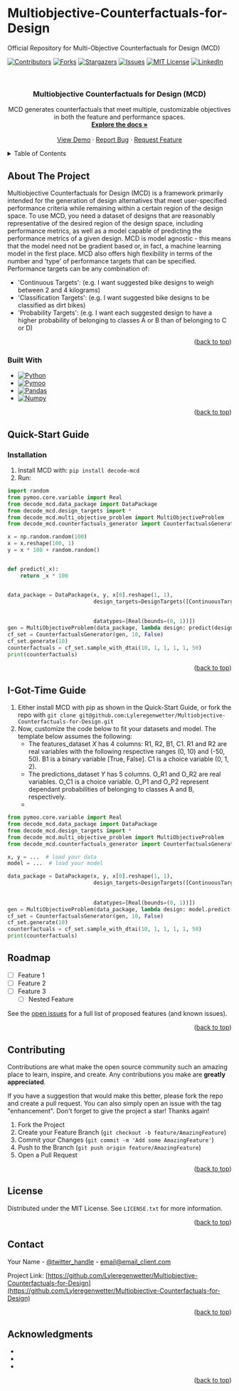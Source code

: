 # Multiobjective-Counterfactuals-for-Design

Official Repository for Multi-Objective Counterfactuals for Design (MCD)

[![Contributors][contributors-shield]][contributors-url]
[![Forks][forks-shield]][forks-url]
[![Stargazers][stars-shield]][stars-url]
[![Issues][issues-shield]][issues-url]
[![MIT License][license-shield]][license-url]
[![LinkedIn][linkedin-shield]][linkedin-url]



<!-- PROJECT LOGO -->
<br />
<div align="center">

[//]: # (  <a href="https://github.com/Lyleregenwetter/Multiobjective-Counterfactuals-for-Design">)

[//]: # (    <img src="images/logo.png" alt="Logo" width="80" height="80">)

[//]: # (  </a>)

<h3 align="center">Multiobjective Counterfactuals for Design (MCD)</h3>

  <p align="center">
    MCD generates counterfactuals that meet multiple, customizable objectives in both the feature and performance spaces.  
    <br />
    <a href="https://github.com/Lyleregenwetter/Multiobjective-Counterfactuals-for-Design"><strong>Explore the docs »</strong></a>
    <br />
    <br />
    <a href="https://github.com/Lyleregenwetter/Multiobjective-Counterfactuals-for-Design">View Demo</a>
    ·
    <a href="https://github.com/Lyleregenwetter/Multiobjective-Counterfactuals-for-Design/issues">Report Bug</a>
    ·
    <a href="https://github.com/Lyleregenwetter/Multiobjective-Counterfactuals-for-Design/issues">Request Feature</a>
  </p>
</div>



<!-- TABLE OF CONTENTS -->
<details>
  <summary>Table of Contents</summary>
  <ol>
    <li>
      <a href="#about-the-project">About The Project</a>
      <ul>
        <li><a href="#built-with">Built With</a></li>
      </ul>
    </li>
    <li>
      <a href="#getting-started">Quick-Start Guide</a>
      <ul>
        <li><a href="#prerequisites">Prerequisites</a></li>
        <li><a href="#installation">Installation</a></li>
      </ul>
    </li>
    <li><a href="#usage">Quick-Start Guide</a></li>
    <li><a href="#roadmap">Roadmap</a></li>
    <li><a href="#contributing">Contributing</a></li>
    <li><a href="#license">License</a></li>
    <li><a href="#contact">Contact</a></li>
    <li><a href="#acknowledgments">Acknowledgments</a></li>
  </ol>
</details>



<!-- ABOUT THE PROJECT -->

## About The Project

Multiobjective Counterfactuals for Design (MCD) is a framework primarily intended for the generation of design
alternatives that meet user-specified
performance criteria while remaining within a certain region of the design space. To use MCD, you need a dataset of
designs that are reasonably representative of the desired region of the design space, including performance metrics,
as well as a model capable of predicting the performance metrics of a given design. MCD is model agnostic - this means
that the model need not be gradient based or,
in fact, a machine learning model in the first place. MCD also offers high flexibility in terms of the number and 'type'
of performance targets that can be specified.
Performance targets can be any combination of:

* 'Continuous Targets': (e.g. I want suggested bike designs to weigh between 2 and 4 kilograms)
* 'Classification Targets': (e.g. I want suggested bike designs to be classified as dirt bikes)
* 'Probability Targets': (e.g. I want each suggested design to have a higher probability of
  belonging to classes A or B than of
  belonging to C or D)

[//]: # ([![Product Name Screen Shot][product-screenshot]]&#40;https://example.com&#41;)

[//]: # ()

[//]: # (Here's a blank template to get started: To avoid retyping too much info. Do a search and replace with your text editor)

[//]: # (for the)

[//]: # (following: `github_username`, `repo_name`, `twitter_handle`, `linkedin_username`, `email_client`, `email`, `project_title`, `project_description`)

<p align="right">(<a href="#readme-top">back to top</a>)</p>

### Built With

* [![Python][python-badge-url]][python-url]
* [![Pymoo][pymoo-badge-url]][pymoo-url]
* [![Pandas][pandas-badge-url]][pandas-url]
* [![Numpy][numpy-badge-url]][numpy-url]

<p align="right">(<a href="#readme-top">back to top</a>)</p>



<!-- GETTING STARTED -->

## Quick-Start Guide

### Installation

1. Install MCD with:
   ```pip install decode-mcd```
2. Run:

```python
import random
from pymoo.core.variable import Real
from decode_mcd.data_package import DataPackage
from decode_mcd.design_targets import *
from decode_mcd.multi_objective_problem import MultiObjectiveProblem
from decode_mcd.counterfactuals_generator import CounterfactualsGenerator

x = np.random.random(100)
x = x.reshape(100, 1)
y = x * 100 + random.random()


def predict(_x):
    return _x * 100


data_package = DataPackage(x, y, x[0].reshape(1, 1),
                           design_targets=DesignTargets([ContinuousTarget(label=0,
                                                                          lower_bound=25,
                                                                          upper_bound=75)]),
                           datatypes=[Real(bounds=(0, 1))])
gen = MultiObjectiveProblem(data_package, lambda design: predict(design), [])
cf_set = CounterfactualsGenerator(gen, 10, False)
cf_set.generate(10)
counterfactuals = cf_set.sample_with_dtai(10, 1, 1, 1, 1, 50)
print(counterfactuals)
```

<p align="right">(<a href="#readme-top">back to top</a>)</p>



<!-- USAGE EXAMPLES -->

## I-Got-Time Guide

1. Either install MCD with pip as shown in the Quick-Start Guide, or fork the repo with
   ```git clone git@github.com:Lyleregenwetter/Multiobjective-Counterfactuals-for-Design.git```
2. Now, customize the code below to fit your datasets and model. The template below assumes the following:
    * The features_dataset _X_ has 4 columns: R1, R2, B1, C1. R1 and R2 are real variables
      with the following respective ranges (0, 10) and (-50, 50). B1 is a binary variable [True, False].
      C1 is a choice variable (0, 1, 2).
    * The predictions_dataset _Y_ has 5 columns. O_R1 and O_R2 are real variables.
      O_C1 is a choice variable. O_P1 and O_P2 represent dependant probabilities of belonging to classes A and B,
      respectively.
    *

```python
from pymoo.core.variable import Real
from decode_mcd.data_package import DataPackage
from decode_mcd.design_targets import *
from decode_mcd.multi_objective_problem import MultiObjectiveProblem
from decode_mcd.counterfactuals_generator import CounterfactualsGenerator

x, y = ...  # load your data
model = ...  # load your model

data_package = DataPackage(x, y, x[0].reshape(1, 1),
                           design_targets=DesignTargets([ContinuousTarget(label=0,
                                                                          lower_bound=25,
                                                                          upper_bound=75)]),
                           datatypes=[Real(bounds=(0, 1))])
gen = MultiObjectiveProblem(data_package, lambda design: model.predict(design), [])
cf_set = CounterfactualsGenerator(gen, 10, False)
cf_set.generate(10)
counterfactuals = cf_set.sample_with_dtai(10, 1, 1, 1, 1, 50)
print(counterfactuals)
```

<!-- ROADMAP -->

## Roadmap

- [ ] Feature 1
- [ ] Feature 2
- [ ] Feature 3
    - [ ] Nested Feature

See the [open issues](https://github.com/Lyleregenwetter/Multiobjective-Counterfactuals-for-Design/issues) for a full
list of proposed features (and
known issues).

<p align="right">(<a href="#readme-top">back to top</a>)</p>



<!-- CONTRIBUTING -->

## Contributing

Contributions are what make the open source community such an amazing place to learn, inspire, and create. Any
contributions you make are **greatly appreciated**.

If you have a suggestion that would make this better, please fork the repo and create a pull request. You can also
simply open an issue with the tag "enhancement".
Don't forget to give the project a star! Thanks again!

1. Fork the Project
2. Create your Feature Branch (`git checkout -b feature/AmazingFeature`)
3. Commit your Changes (`git commit -m 'Add some AmazingFeature'`)
4. Push to the Branch (`git push origin feature/AmazingFeature`)
5. Open a Pull Request

<p align="right">(<a href="#readme-top">back to top</a>)</p>



<!-- LICENSE -->

## License

Distributed under the MIT License. See `LICENSE.txt` for more information.

<p align="right">(<a href="#readme-top">back to top</a>)</p>



<!-- CONTACT -->

## Contact

Your Name - [@twitter_handle](https://twitter.com/twitter_handle) - email@email_client.com

Project
Link: [https://github.com/Lyleregenwetter/Multiobjective-Counterfactuals-for-Design](https://github.com/Lyleregenwetter/Multiobjective-Counterfactuals-for-Design)

<p align="right">(<a href="#readme-top">back to top</a>)</p>



<!-- ACKNOWLEDGMENTS -->

## Acknowledgments

* []()
* []()
* []()

<p align="right">(<a href="#readme-top">back to top</a>)</p>



<!-- MARKDOWN LINKS & IMAGES -->
<!-- https://www.markdownguide.org/basic-syntax/#reference-style-links -->

[contributors-shield]: https://img.shields.io/github/contributors/github_username/repo_name.svg?style=for-the-badge

[contributors-url]: https://github.com/Lyleregenwetter/Multiobjective-Counterfactuals-for-Design/graphs/contributors

[forks-shield]: https://img.shields.io/github/forks/github_username/repo_name.svg?style=for-the-badge

[forks-url]: https://github.com/Lyleregenwetter/Multiobjective-Counterfactuals-for-Design/network/members

[stars-shield]: https://img.shields.io/github/stars/github_username/repo_name.svg?style=for-the-badge

[stars-url]: https://github.com/Lyleregenwetter/Multiobjective-Counterfactuals-for-Design/stargazers

[issues-shield]: https://img.shields.io/github/issues/github_username/repo_name.svg?style=for-the-badge

[issues-url]: https://github.com/Lyleregenwetter/Multiobjective-Counterfactuals-for-Design/issues

[license-shield]: https://img.shields.io/github/license/github_username/repo_name.svg?style=for-the-badge

[license-url]: https://github.com/Lyleregenwetter/Multiobjective-Counterfactuals-for-Design/blob/master/LICENSE

[linkedin-shield]: https://img.shields.io/badge/-LinkedIn-black.svg?style=for-the-badge&logo=linkedin&colorB=555

[linkedin-url]: https://linkedin.com/in/linkedin_username

[product-screenshot]: images/screenshot.png

[Next.js]: https://img.shields.io/badge/next.js-000000?style=for-the-badge&logo=nextdotjs&logoColor=white

[Next-url]: https://nextjs.org/

[React.js]: https://img.shields.io/badge/React-20232A?style=for-the-badge&logo=react&logoColor=61DAFB

[React-url]: https://reactjs.org/

[Vue.js]: https://img.shields.io/badge/Vue.js-35495E?style=for-the-badge&logo=vuedotjs&logoColor=4FC08D

[Vue-url]: https://vuejs.org/

[Angular.io]: https://img.shields.io/badge/Angular-DD0031?style=for-the-badge&logo=angular&logoColor=white

[Angular-url]: https://angular.io/

[python-badge-url]: https://img.shields.io/badge/language-python-purple

[python-url]: https://www.python.org/

[pandas-badge-url]: https://img.shields.io/badge/framework-pandas-red

[pandas-url]: https://pandas.pydata.org/

[numpy-badge-url]: https://img.shields.io/badge/frameowrk-numpy-green

[numpy-url]: https://numpy.org/

[pymoo-badge-url]: https://img.shields.io/badge/framework-pymoo-blue

[pymoo-url]: https://pymoo.org/

[Svelte.dev]: https://img.shields.io/badge/Svelte-4A4A55?style=for-the-badge&logo=svelte&logoColor=FF3E00

[Svelte-url]: https://svelte.dev/

[Laravel.com]: https://img.shields.io/badge/Laravel-FF2D20?style=for-the-badge&logo=laravel&logoColor=white

[Laravel-url]: https://laravel.com

[Bootstrap.com]: https://img.shields.io/badge/Bootstrap-563D7C?style=for-the-badge&logo=bootstrap&logoColor=white

[Bootstrap-url]: https://getbootstrap.com

[JQuery.com]: https://img.shields.io/badge/jQuery-0769AD?style=for-the-badge&logo=jquery&logoColor=white

[JQuery-url]: https://jquery.com 